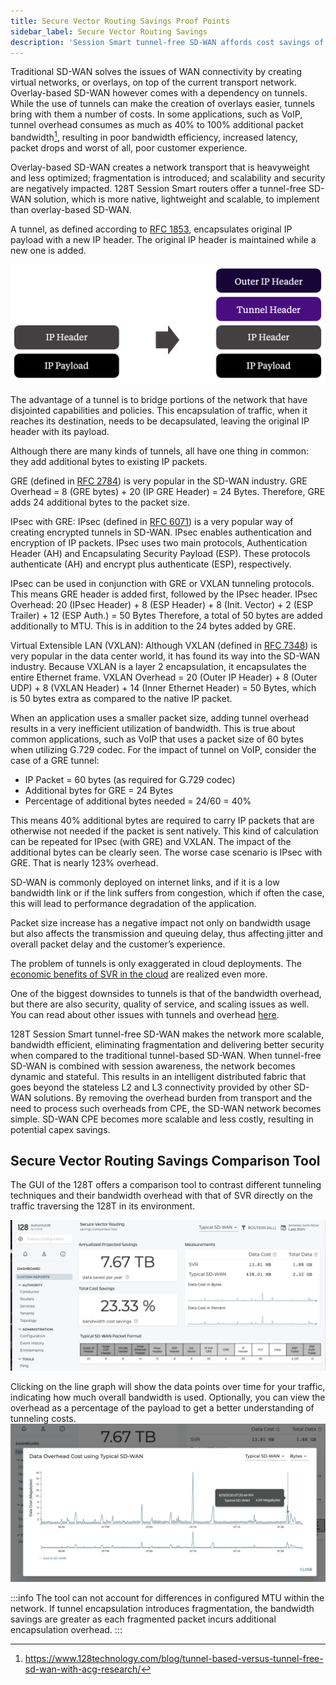 ```yaml
---
title: Secure Vector Routing Savings Proof Points
sidebar_label: Secure Vector Routing Savings
description: 'Session Smart tunnel-free SD-WAN affords cost savings of 30-40% over traditional tunnel-based SD-WAN solutions.  The proof is in the pudding, as can be realized with the built-in proof points tool.'
---
```


Traditional SD-WAN solves the issues of WAN connectivity by creating virtual networks, or overlays, on top of the current transport network. Overlay-based SD-WAN however comes with a dependency on tunnels. While the use of tunnels can make the creation of overlays easier, tunnels bring with them a number of costs. In some applications, such as VoIP, tunnel overhead consumes as much as 40% to 100% additional packet bandwidth[^1], resulting in poor bandwidth efficiency, increased latency, packet drops and worst of all, poor customer experience.

[^1]: https://www.128technology.com/blog/tunnel-based-versus-tunnel-free-sd-wan-with-acg-research/

Overlay-based SD-WAN creates a network transport that is heavyweight and less optimized; fragmentation is introduced; and scalability and security are negatively impacted. 128T Session Smart routers offer a tunnel-free SD-WAN solution, which is more native, lightweight and scalable, to implement than overlay-based SD-WAN.

A tunnel, as defined according to [RFC 1853](https://tools.ietf.org/html/rfc1853), encapsulates original IP payload with a new IP header. The original IP header is maintained while a new one is added.

![Tunnel](/img/about_svr_savings_3.png)

The advantage of a tunnel is to bridge portions of the network that have disjointed capabilities and policies. This encapsulation of traffic, when it reaches its destination, needs to be decapsulated, leaving the original IP header with its payload.

Although there are many kinds of tunnels, all have one thing in common: they add additional bytes to existing IP packets.

GRE (defined in [RFC 2784](https://tools.ietf.org/html/rfc2784)) is very popular in the SD-WAN industry.
GRE Overhead = 8 (GRE bytes) + 20 (IP GRE Header) = 24 Bytes. Therefore, GRE adds 24 additional bytes to the packet size.

IPsec with GRE: IPsec (defined in [RFC 6071](https://tools.ietf.org/html/rfc6071)) is a very popular way of creating encrypted tunnels in SD-WAN. IPsec enables authentication and encryption of IP packets. IPsec uses two main protocols, Authentication Header (AH) and Encapsulating Security Payload (ESP). These protocols authenticate (AH) and encrypt plus authenticate (ESP), respectively.

IPsec can be used in conjunction with GRE or VXLAN tunneling protocols. This means GRE header is added first, followed by the IPsec header.
IPsec Overhead: 20 (IPsec Header) + 8 (ESP Header) + 8 (Init. Vector) + 2 (ESP Trailer) + 12 (ESP Auth.) = 50 Bytes
Therefore, a total of 50 bytes are added additionally to MTU. This is in addition to the 24 bytes added by GRE.

Virtual Extensible LAN (VXLAN): Although VXLAN (defined in [RFC 7348](https://tools.ietf.org/html/rfc7348)) is very popular in the data center world, it has found its way into the SD-WAN industry. Because VXLAN is a layer 2 encapsulation, it encapsulates the entire Ethernet frame.
VXLAN Overhead = 20 (Outer IP Header) + 8 (Outer UDP) + 8 (VXLAN Header) + 14 (Inner Ethernet Header) = 50 Bytes, which is 50 bytes extra as compared to the native IP packet.

When an application uses a smaller packet size, adding tunnel overhead results in a very inefficient utilization of bandwidth. This is true about common applications, such as VoIP that uses a packet size of 60 bytes when utilizing G.729 codec.
For the impact of tunnel on VoIP, consider the case of a GRE tunnel:
* IP Packet = 60 bytes (as required for G.729 codec)
* Additional bytes for GRE = 24 Bytes
* Percentage of additional bytes needed = 24/60 = 40%

This means 40% additional bytes are required to carry IP packets that are otherwise not needed if the packet is sent natively. This kind of calculation can be repeated for IPsec (with GRE) and VXLAN. The impact of the additional bytes can be clearly seen. The worse case scenario is IPsec with GRE.  That is nearly 123% overhead.

SD-WAN is commonly deployed on internet links, and if it is a low bandwidth link or if the link suffers from congestion, which if often the case, this will lead to performance degradation of the application.

Packet size increase has a negative impact not only on bandwidth usage but also affects the transmission and queuing delay, thus affecting jitter and overall packet delay and the customer’s experience.

The problem of tunnels is only exaggerated in cloud deployments. The [economic benefits of SVR in the cloud](https://www.128technology.com/wp-content/uploads/2018/08/economic-benefits-of-session-smart-routing-in-sd-wan-and-cloud-networks-by-acg-research.pdf) are realized even more.

One of the biggest downsides to tunnels is that of the bandwidth overhead, but there are also security, quality of service, and scaling issues as well.  You can read about other issues with tunnels and overhead [here](https://www.128technology.com/blog/13-debts-of-tunnel-networks/).


128T Session Smart tunnel-free SD-WAN makes the network more scalable, bandwidth efficient, eliminating fragmentation and delivering better security when compared to the traditional tunnel-based SD-WAN. When tunnel-free SD-WAN is combined with session awareness, the network becomes dynamic and stateful. This results in an intelligent distributed fabric that goes beyond the stateless L2 and L3 connectivity provided by other SD-WAN solutions. By removing the overhead burden from transport and the need to process such overheads from CPE, the SD-WAN network becomes simple. SD-WAN CPE becomes more scalable and less costly, resulting in potential capex savings.

## Secure Vector Routing Savings Comparison Tool

The GUI of the 128T offers a comparison tool to contrast different tunneling techniques and their bandwidth overhead with that of SVR directly on the traffic traversing the 128T in its environment.

![SVR Savings](/img/about_svr_savings_1.png)

Clicking on the line graph will show the data points over time for your traffic, indicating how much overall bandwidth is used. Optionally, you can view the overhead as a percentage of the payload to get a better understanding of tunneling costs.
![SVR Savings Graph](/img/about_svr_savings_2.png)

:::info
The tool can not account for differences in configured MTU within the network. If tunnel encapsulation introduces fragmentation, the bandwidth savings are greater as each fragmented packet incurs additional encapsulation overhead.
:::

